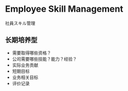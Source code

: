 # Employee Skill Management

社員スキル管理

## 长期培养型

- 需要取得哪些资格？
- 公司需要哪些技能？能力？经验？
- 实际业务贡献
- 短期目标
- 业务相关目标
- 评价记录